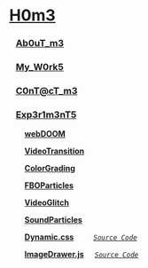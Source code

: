 # [H0m3](http://54.93.165.244/) #

### &nbsp;&nbsp; [Ab0uT_m3](http://54.93.165.244/about/) ###

### &nbsp;&nbsp; [My_W0rk5](http://54.93.165.244/works/) ###

### &nbsp;&nbsp; [C0nT@cT_m3](http://54.93.165.244/contacts/) ###

### &nbsp;&nbsp; [Exp3r1m3nT5](http://54.93.165.244/experiments/) ###

&nbsp;&nbsp;&nbsp;&nbsp;&nbsp;&nbsp; **[webDOOM](http://54.93.165.244/experiments/webDOOM/)**

&nbsp;&nbsp;&nbsp;&nbsp;&nbsp;&nbsp; **[VideoTransition](http://54.93.165.244/experiments/VideoTransition/)**

&nbsp;&nbsp;&nbsp;&nbsp;&nbsp;&nbsp; **[ColorGrading](http://54.93.165.244/experiments/ColorGrading/)**

&nbsp;&nbsp;&nbsp;&nbsp;&nbsp;&nbsp; **[FBOParticles](http://54.93.165.244/experiments/FBOParticles/)**

&nbsp;&nbsp;&nbsp;&nbsp;&nbsp;&nbsp; **[VideoGlitch](http://54.93.165.244/experiments/VideoGlitch/)**

&nbsp;&nbsp;&nbsp;&nbsp;&nbsp;&nbsp; **[SoundParticles](http://54.93.165.244/experiments/SoundParticles/)**

&nbsp;&nbsp;&nbsp;&nbsp;&nbsp;&nbsp; **[Dynamic.css](http://54.93.165.244/experiments/DynamicCss/)** &nbsp;&nbsp;&nbsp;&nbsp;&nbsp;&nbsp;&nbsp; [_`Source Code`_](https://github.com/UstymUkhman/Dynamic.css)

&nbsp;&nbsp;&nbsp;&nbsp;&nbsp;&nbsp; **[ImageDrawer.js](http://54.93.165.244/experiments/ImageDrawerJs/)** &nbsp;&nbsp;&nbsp; [_`Source Code`_](https://github.com/UstymUkhman/ImageDrawer.js)
